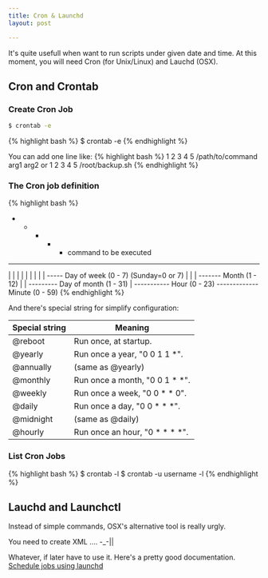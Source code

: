 ```yaml
---
title: Cron & Launchd
layout: post

---
```

It's quite usefull when want to run scripts under given date and time. At this moment, you will need Cron (for Unix/Linux) and Lauchd (OSX).

## Cron and Crontab

### Create Cron Job
```bash
$ crontab -e
```

{% highlight bash %}
$ crontab -e
{% endhighlight %}

You can add one line like:
{% highlight bash %}
1 2 3 4 5 /path/to/command arg1 arg2
or
1 2 3 4 5 /root/backup.sh
{% endhighlight %}

### The Cron job definition
{% highlight bash %}
* * * * * command to be executed
- - - - -
| | | | |
| | | | ----- Day of week (0 - 7) (Sunday=0 or 7)
| | | ------- Month (1 - 12)
| | --------- Day of month (1 - 31)
| ----------- Hour (0 - 23)
------------- Minute (0 - 59)
{% endhighlight %}

And there's special string for simplify configuration:

|Special string	|Meaning|
| ------------ | ------------- | 
|@reboot	|Run once, at startup.|	
|@yearly	|Run once a year, "0 0 1 1 *".|
|@annually	|(same as @yearly)|
|@monthly	|Run once a month, "0 0 1 * *".|
|@weekly	|Run once a week, "0 0 * * 0".|
|@daily	    |Run once a day, "0 0 * * *".|
|@midnight	|(same as @daily)|
|@hourly	|Run once an hour, "0 * * * *".|


### List Cron Jobs

{% highlight bash %}
$ crontab -l
$ crontab -u username -l
{% endhighlight %}

## Lauchd and Launchctl

Instead of simple commands, OSX's alternative tool is really urgly. 

You need to create XML .... -_-||

Whatever, if later have to use it. Here's a pretty good documentation. [Schedule jobs using launchd](http://nathangrigg.net/2012/07/schedule-jobs-using-launchd/)



